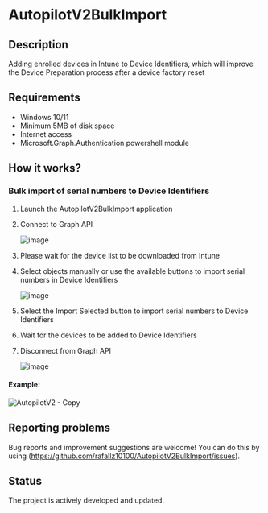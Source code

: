 # AutopilotV2BulkImport
## Description
Adding enrolled devices in Intune to Device Identifiers, which will improve the Device Preparation process after a device factory reset

## Requirements

- Windows 10/11
- Minimum 5MB of disk space
- Internet access
- Microsoft.Graph.Authentication powershell module

## How it works?
### Bulk import of serial numbers to Device Identifiers
1. Launch the AutopilotV2BulkImport application
2. Connect to Graph API
   
   ![image](https://github.com/user-attachments/assets/2f71b049-b516-482b-b181-2176ec7765f1)
4. Please wait for the device list to be downloaded from Intune
5. Select objects manually or use the available buttons to import serial numbers in Device Identifiers
   
   ![image](https://github.com/user-attachments/assets/390398d9-6dde-45fb-8eaf-421421442c3d)
7. Select the Import Selected button to import serial numbers to Device Identifiers
8. Wait for the devices to be added to Device Identifiers
9. Disconnect from Graph API
   
   ![image](https://github.com/user-attachments/assets/c4b64ce1-ce46-44e4-81bb-2ebaac374cb1)

#### Example:
![AutopilotV2 - Copy](https://github.com/user-attachments/assets/9adfc1e7-f84c-468e-94dc-8df30d8019e4)


## Reporting problems

Bug reports and improvement suggestions are welcome! You can do this by using (https://github.com/rafallz10100/AutopilotV2BulkImport/issues).

## Status

The project is actively developed and updated.
